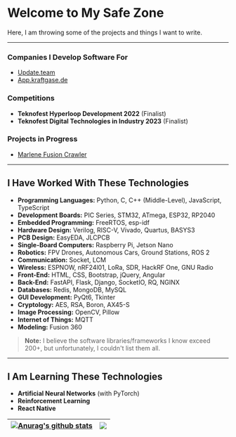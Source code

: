 # Welcome to My Safe Zone

Here, I am throwing some of the projects and things I want to write.

---

### Companies I Develop Software For
- [Update.team](https://update.team)
- [App.kraftgase.de](https://app.kraftgase.de/)

### Competitions
- **Teknofest Hyperloop Development 2022** (Finalist)
- **Teknofest Digital Technologies in Industry 2023** (Finalist)

### Projects in Progress
- [Marlene Fusion Crawler](https://github.com/x3beche/marlene-fusion-crawler)

---

## I Have Worked With These Technologies

- **Programming Languages:** Python, C, C++ (Middle-Level), JavaScript, TypeScript
- **Development Boards:** PIC Series, STM32, ATmega, ESP32, RP2040
- **Embedded Programming:** FreeRTOS, esp-idf
- **Hardware Design:** Verilog, RISC-V, Vivado, Quartus, BASYS3
- **PCB Design:** EasyEDA, JLCPCB
- **Single-Board Computers:** Raspberry Pi, Jetson Nano
- **Robotics:** FPV Drones, Autonomous Cars, Ground Stations, ROS 2
- **Communication:** Socket, LCM
- **Wireless:** ESPNOW, nRF24l01, LoRa, SDR, HackRF One, GNU Radio
- **Front-End:** HTML, CSS, Bootstrap, jQuery, Angular
- **Back-End:** FastAPI, Flask, Django, SocketIO, RQ, NGINX
- **Databases:** Redis, MongoDB, MySQL
- **GUI Development:** PyQt6, Tkinter
- **Cryptology:** AES, RSA, Boron, AX45-S
- **Image Processing:** OpenCV, Pillow
- **Internet of Things:** MQTT
- **Modeling:** Fusion 360

> **Note:** I believe the software libraries/frameworks I know exceed 200+, but unfortunately, I couldn't list them all.

---

## I Am Learning These Technologies

- **Artificial Neural Networks** (with PyTorch)
- **Reinforcement Learning**
- **React Native**

| <a href="https://github.com/anuraghazra/github-readme-stats"><img align="center" src="https://github-readme-stats.vercel.app/api?username=x3beche&show_icons=true&include_all_commits=true&theme=dark&hide_border=true" alt="Anurag's github stats" /></a> | <a href="https://github.com/anuraghazra/github-readme-stats"><img align="center" src="https://github-readme-stats.vercel.app/api/top-langs/?username=x3beche&layout=compact&theme=dark&hide_border=true" /></a> |
| ------------- | ------------- |
